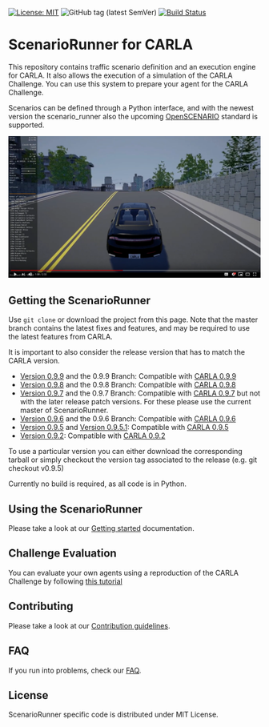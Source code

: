 [![License: MIT](https://img.shields.io/badge/License-MIT-yellow.svg)](https://opensource.org/licenses/MIT)
![GitHub tag (latest SemVer)](https://img.shields.io/github/tag/carla-simulator/scenario_runner.svg)
[![Build Status](https://travis-ci.com/carla-simulator/scenario_runner.svg?branch=master)](https://travis-ci.com/carla/scenario_runner)

ScenarioRunner for CARLA
========================
This repository contains traffic scenario definition and an execution engine
for CARLA. It also allows the execution of a simulation of the CARLA Challenge.
You can use this system to prepare your agent for the CARLA Challenge.

Scenarios can be defined through a Python interface, and with the newest version
the scenario_runner also the upcoming [OpenSCENARIO](http://www.openscenario.org/) standard is supported.

[![Scenario_Runner for CARLA](Docs/img/scenario_runner_video.png)](https://youtu.be/ChmF8IFagpo?t=68)

Getting the ScenarioRunner
---------------------------

Use `git clone` or download the project from this page. Note that the master
branch contains the latest fixes and features, and may be required to use the latest features from CARLA.

It is important to also consider the release version that has to match the CARLA version.

* [Version 0.9.9](https://github.com/carla-simulator/scenario_runner/releases/tag/v0.9.9) and the 0.9.9 Branch: Compatible with [CARLA 0.9.9](https://github.com/carla-simulator/carla/releases/tag/0.9.9)
* [Version 0.9.8](https://github.com/carla-simulator/scenario_runner/releases/tag/v0.9.8) and the 0.9.8 Branch: Compatible with [CARLA 0.9.8](https://github.com/carla-simulator/carla/releases/tag/0.9.8)
* [Version 0.9.7](https://github.com/carla-simulator/scenario_runner/releases/tag/v0.9.7) and the 0.9.7 Branch: Compatible with [CARLA 0.9.7](https://github.com/carla-simulator/carla/releases/tag/0.9.7) but not with the later release patch versions. For these please use the current master of ScenarioRunner.
* [Version 0.9.6](https://github.com/carla-simulator/scenario_runner/releases/tag/v0.9.6) and the 0.9.6 Branch: Compatible with [CARLA 0.9.6](https://github.com/carla-simulator/carla/releases/tag/0.9.6)
* [Version 0.9.5](https://github.com/carla-simulator/scenario_runner/releases/tag/v0.9.5) and [Version 0.9.5.1](https://github.com/carla-simulator/scenario_runner/releases/tag/v0.9.5.1): Compatible with [CARLA 0.9.5](https://github.com/carla-simulator/carla/releases/tag/0.9.5)
* [Version 0.9.2](https://github.com/carla-simulator/scenario_runner/releases/tag/0.9.2): Compatible with [CARLA 0.9.2](https://github.com/carla-simulator/carla/releases/tag/0.9.2)

To use a particular version you can either download the corresponding tarball or simply checkout the version tag associated to the release (e.g. git checkout v0.9.5)

Currently no build is required, as all code is in Python.

Using the ScenarioRunner
------------------------

Please take a look at our [Getting started](Docs/getting_scenariorunner.md)
documentation.

Challenge Evaluation
---------------------

You can evaluate your own agents using a reproduction
of the CARLA Challenge by following [this tutorial](Docs/challenge_evaluation.md)

Contributing
------------

Please take a look at our [Contribution guidelines](http://carla.readthedocs.io/en/latest/CONTRIBUTING).

FAQ
------

If you run into problems, check our
[FAQ](http://carla.readthedocs.io/en/latest/faq/).

License
-------

ScenarioRunner specific code is distributed under MIT License.
